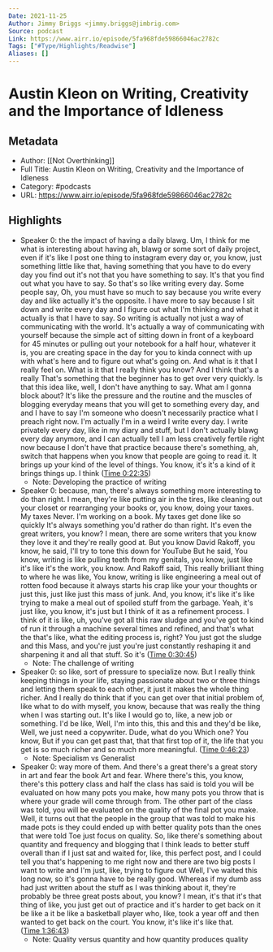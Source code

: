 ```yaml
---
Date: 2021-11-25
Author: Jimmy Briggs <jimmy.briggs@jimbrig.com>
Source: podcast
Link: https://www.airr.io/episode/5fa968fde59866046ac2782c
Tags: ["#Type/Highlights/Readwise"]
Aliases: []
---
```

# Austin Kleon on Writing, Creativity and the Importance of Idleness

## Metadata
- Author: [[Not Overthinking]]
- Full Title: Austin Kleon on Writing, Creativity and the Importance of Idleness
- Category: #podcasts
- URL: https://www.airr.io/episode/5fa968fde59866046ac2782c

## Highlights
- Speaker 0: the the impact of having a daily blawg. Um, I think for me what is interesting about having ah, blawg or some sort of daily project, even if it's like I post one thing to instagram every day or, you know, just something little like that, having something that you have to do every day you find out it's not that you have something to say. It's that you find out what you have to say. So that's so like writing every day. Some people say, Oh, you must have so much to say because you write every day and like actually it's the opposite. I have more to say because I sit down and write every day and I figure out what I'm thinking and what it actually is that I have to say. So writing is actually not just a way of communicating with the world. It's actually a way of communicating with yourself because the simple act of sitting down in front of a keyboard for 45 minutes or pulling out your notebook for a half hour, whatever it is, you are creating space in the day for you to kinda connect with up with what's here and to figure out what's going on. And what is it that I really feel on. What is it that I really think you know? And I think that's a really That's something that the beginner has to get over very quickly. Is that this idea like, well, I don't have anything to say. What am I gonna block about? It's like the pressure and the routine and the muscles of blogging everyday means that you will get to something every day, and and I have to say I'm someone who doesn't necessarily practice what I preach right now. I'm actually I'm in a weird I write every day. I write privately every day, like in my diary and stuff, but I don't actually blawg every day anymore, and I can actually tell I am less creatively fertile right now because I don't have that practice because there's something, ah, switch that happens when you know that people are going to read it. It brings up your kind of the level of things. You know, it's it's a kind of it brings things up. I think ([Time 0:22:35](https://www.airr.io/quote/5fc53258bb807d658330a591))
    - Note: Developing the practice of writing
- Speaker 0: because, man, there's always something more interesting to do than right. I mean, they're like putting air in the tires, like cleaning out your closet or rearranging your books or, you know, doing your taxes. My taxes Never. I'm working on a book. My taxes get done like so quickly It's always something you'd rather do than right. It's even the great writers, you know? I mean, there are some writers that you know they love it and they're really good at. But you know David Rakoff, you know, he said, I'll try to tone this down for YouTube But he said, You know, writing is like pulling teeth from my genitals, you know, just like it's like it's the work, you know. And Rakoff said, This really brilliant thing to where he was like, You know, writing is like engineering a meal out of rotten food because it always starts his crap like your your thoughts or just this, just like just this mass of junk. And, you know, it's like it's like trying to make a meal out of spoiled stuff from the garbage. Yeah, it's just like, you know, it's just but I think of it as a refinement process. I think of it is like, uh, you've got all this raw sludge and you've got to kind of run it through a machine several times and refined, and that's what the that's like, what the editing process is, right? You just got the sludge and this Mass, and you're just you're just constantly reshaping it and sharpening it and all that stuff. So it's ([Time 0:30:45](https://www.airr.io/quote/5fc53254bb807d12ad30a58d))
    - Note: The challenge of writing
- Speaker 0: so like, sort of pressure to specialize now. But I really think keeping things in your life, staying passionate about two or three things and letting them speak to each other, it just it makes the whole thing richer. And I really do think that if you can get over that initial problem of, like what to do with myself, you know, because that was really the thing when I was starting out. It's like I would go to, like, a new job or something. I'd be like, Well, I'm into this, this and this and they'd be like, Well, we just need a copywriter. Dude, what do you Which one? You know, But if you can get past that, that that first top of it, the life that you get is so much richer and so much more meaningful. ([Time 0:46:23](https://www.airr.io/quote/5fc53229bb807de84e30a577))
    - Note: Specialism vs Generalist
- Speaker 0: way more of them. And there's a great there's a great story in art and fear the book Art and fear. Where there's this, you know, there's this pottery class and half the class has said is told you will be evaluated on how many pots you make, how many pots you throw that is where your grade will come through from. The other part of the class was told, you will be evaluated on the quality of the final pot you make. Well, it turns out that the people in the group that was told to make his made pots is they could ended up with better quality pots than the ones that were told Toe just focus on quality. So, like there's something about quantity and frequency and blogging that I think leads to better stuff overall than if I just sat and waited for, like, this perfect post, and I could tell you that's happening to me right now and there are two big posts I want to write and I'm just, like, trying to figure out Well, I've waited this long now, so it's gonna have to be really good. Whereas if my dumb ass had just written about the stuff as I was thinking about it, they're probably be three great posts about, you know? I mean, it's that it's that thing of like, you just get out of practice and it's harder to get back on it be like a it be like a basketball player who, like, took a year off and then wanted to get back on the court. You know, it's like it's like that. ([Time 1:36:43](https://www.airr.io/quote/5fc53243bb807d55a030a583))
    - Note: Quality versus quantity and how quantity produces quality
